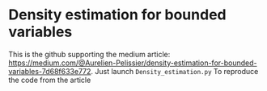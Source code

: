 # Density estimation for bounded variables

This is the github supporting the medium article:
https://medium.com/@Aurelien-Pelissier/density-estimation-for-bounded-variables-7d68f633e772.
Just launch `Density_estimation.py` To reproduce the code from the article
